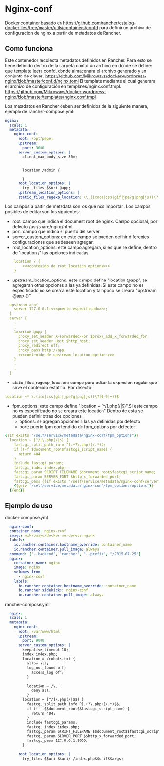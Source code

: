 # Nginx-conf
Docker container basado en https://github.com/rancher/catalog-dockerfiles/tree/master/utils/containers/confd para definir un archivo de configuracion de nginx a partir de metadatos de Rancher.

## Como funciona
Este contenedor recolecta metadatos definidos en Rancher. Para esto se tiene definido dentro de la carpeta conf.d un archivo en donde se define: que template leera confd, donde almacenara el archivo generado y un conjunto de claves. https://github.com/Mikroways/docker-wordpress-nginx/blob/master/conf.d/nginx.toml 
El template mediante el cual generara el archivo de configuración en templates/nginx.conf.tmpl. https://github.com/Mikroways/docker-wordpress-nginx/blob/master/templates/nginx.conf.tmpl


Los metadatos en Rancher deben ser definidos de la siguiente manera, ejemplo de rancher-compose.yml:

```yml
nginx:
  scale: 1
  metadata:
    nginx-conf:
      root: /opt/pepe;
      upstream:
        port: 3000
      server_custom_options: |
        client_max_body_size 30m;


        location /admin {

        }
      root_location_options: |
        try _files $$uri @app;
      upstream_location_options: |
      static_files_regexp_location: \\.(icoco|css|gif|jpe?g|png|js)(\?[0-9]+)$$
```
Los campos a partir de metadata son los que nos importan.
Los campos posibles de editar son los siguientes:
* root: campo que indica el document root de nginx. Campo opcional, por defecto /usr/share/nginx/html
* port: campo que indica el puerto del server
* server_custom_options: en este campo se pueden definir diferentes configuraciones que se deseen agregar.
* root_location_options: este campo agregara, si es que se define, dentro de "location /" las opciones indicadas
```yml
    location / {
        <<<contenido de root_location_options>>>
    }
```
* upstream_location_options: este campo define "location @app", se agregaran otras opciones a las ya definidas. Si este campo no es especificado no se creara este location y tampoco se creara "upstream @app {}"
```yml
  upstream app{
    server 127.0.0.1:<<<puerto especificado>>>;
  }
  server {
    .
    .
    location @app {
      proxy_set_header X-Forwarded-For $proxy_add_x_forwarded_for;
      proxy_set_header Host $http_host;
      proxy_redirect off;
      proxy_pass http://app;
      <<<contenido de upstream_location_options>>>
    }
    .
    .
  }  
```
* static_files_regexp_location: campo para editar la expresion regular que sirve el contenido estatico. Por defecto:
```yml
location ~* \.(ico|css|gif|jpe?g|png|js)(\?[0-9]+)?$
```
* fpm_options: este campo define "location ~ [^/]\.php(/|$)".Si este campo no es especificado no se creara este location"
Dentro de esta se pueden definir otras dos opciones:
  * options: se agregan opciones a las ya definidas por defecto
  * port: puerto fpm
contendido de fpm_options por defecto:
```yml
{{if exists "/self/service/metadata/nginx-conf/fpm_options"}}
  location ~ [^/]\.php(/|$) {
    fastcgi_split_path_info ^(.+?\.php)(/.*)$;
    if (!-f $document_root$fastcgi_script_name) {
      return 404;
    }
    include fastcgi_params;
    fastcgi_index index.php;
    fastcgi_param SCRIPT_FILENAME $document_root$fastcgi_script_name;
    fastcgi_param SERVER_PORT $http_x_forwarded_port;
    fastcgi_pass {{if exists "/self/service/metadata/nginx-conf/server"}}{{getv "/self/service/metadata/nginx-conf/server"}}{{else}}127.0.0.1{{end}}:{{if exists "/self/service/metadata/nginx-conf/fpm_options/port"}}{{getv "/self/service/metadata/nginx-conf/fpm_options/port"}}{{else}}{{9000}}{{end}};
    {{getv "/self/service/metadata/nginx-conf/fpm_options/options"}}
  {{end}}
```
## Ejemplo de uso

docker-compose.yml
```yml
  nginx-conf:
  container_name: nginx-conf
  image: mikroways/docker-wordpress-nginx
  labels:
    io.rancher.container.hostname_override: container_name
    io.rancher.container.pull_image: always
  command: ["--backend", "rancher", "--prefix", "/2015-07-25"]
  nginx:
    container_name: nginx
    image: nginx
    volumes_from:
      - nginx-conf
    labels:
      io.rancher.container.hostname_override: container_name
      io.rancher.sidekicks: nginx-conf
      io.rancher.container.pull_image: always
```

rancher-compose.yml
```yml
  nginx:
  scale: 1
  metadata:
    nginx-conf:
      root: /var/www/html;
      upstream:
        port: 9000
      server_custom_options: |
        keepalive_timeout 10;
        index index.php;
        location = /robots.txt {
          allow all;
          log_not_found off;
            access_log off;
          }

          location ~ /\. {
            deny all;
          }
        location ~ [^/]\.php(/|$$) {
          fastcgi_split_path_info ^(.+?\.php)(/.*)$$;
          if (!-f $$document_root$$fastcgi_script_name) {
            return 404;
          }
          include fastcgi_params;
          fastcgi_index index.php;
          fastcgi_param SCRIPT_FILENAME $$document_root$$fastcgi_script_name;
          fastcgi_param SERVER_PORT $$http_x_forwarded_port;
          fastcgi_pass 127.0.0.1:9000;
        }

      root_location_options: |
        try_files $$uri $$uri/ /index.php$$uri?$$args;
```
